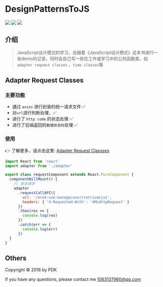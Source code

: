 # DesignPatternsToJS

![](https://img.shields.io/badge/JavaScript-blue.svg)
![](https://img.shields.io/badge/Design_patterns-orange.svg)
![](https://img.shields.io/badge/axios-0.19.0-red.svg)

## 介绍

> JavaScript设计模式的学习，会跟着《JavaScript设计模式》这本书进行一些demo的记录，同时会自己写一些在工作或学习中的公共函数类，如 `adapter request classes` 、`time classes`等

## Adapter Request Classes
### 主要功能

- 通过 `axios` 进行封装的统一请求文件 ✅
- 对`url`进行判断处理，✅
- 进行了 `http code` 的状态处理 ✅
- 进行了后端返回的`数据状态码`处理 ✅

### 使用

👉 了解更多，请点击这里: [Adapter Request Classses](./commonClasses/adapterAPI/README.md)

```javascript
import React from 'react'
import adapter from './adapter'

export class requestComponent extends React.PureComponent {
  componentWillMount() {
    // 发送请求
    adapter
      .requestCallAPI({
        url: '/erek-vue-manage/user/retriveList',
        headers: { 'X-Requested-With': 'XMLHttpRequest' }
      })
      .then(res => {
        console.log(res)
      })
      .catch(err => {
        console.log(err)
      })
  }
}
```

## Others

Copyright © 2018 by PDK

If you have any questions, please contact me 1063137960@qq.com
